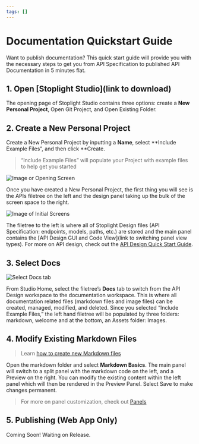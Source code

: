 ```yaml
---
tags: []
---
```


# Documentation Quickstart Guide 

Want to publish documentation? This quick start guide will provide you with the necessary steps to get you from API Specification to published API Documentation in 5 minutes flat. 

## 1. Open [Stoplight Studio](link to download)
The opening page of Stoplight Studio contains three options: create a **New Personal Project**, Open Git Project, and Open Existing Folder. 

## 2. Create a **New Personal Project** 
Create a New Personal Project by inputting a **Name**, select **Include Example Files”, and then click **Create. 

> “Include Example Files” will populate your Project with example files to help get you started 

![Image or Opening Screen]()

Once you have created a New Personal Project, the first thing you will see is the APIs filetree on the left and the design panel taking up the bulk of the screen space to the right. 

![Image of Initial Screens]()

The filetree to the left is where all of Stoplight Design files (API Specification: endpoints, models, paths, etc.) are stored and the main panel contains the [API Design GUI and Code View](link to switching panel view types). For more on API design, check out the [API Design Quick Start Guide](). 

## 3. Select Docs 

![Select Docs tab]()

From Studio Home, select the filetree’s **Docs** tab to switch from the API Design workspace to the documentation workspace. This is where all documentation related files (markdown files and image files) can be created, managed, modified, and deleted. Since you selected “Include Example Files,” the left hand filetree will be populated by three folders: markdown, welcome and at the bottom, an Assets folder: Images. 

## 4. Modify Existing Markdown Files 
> Learn [how to create new Markdown files]() 

Open the markdown folder and select **Markdown Basics**. The main panel will switch to a split panel with the markdown code on the left, and a Preview on the right. You can modify the existing content within the left panel which will then be rendered in the Preview Panel. Select Save to make changes permanent. 

>For more on panel customization, check out [Panels]()

## 5. Publishing (Web App Only)

Coming Soon! Waiting on Release. 





